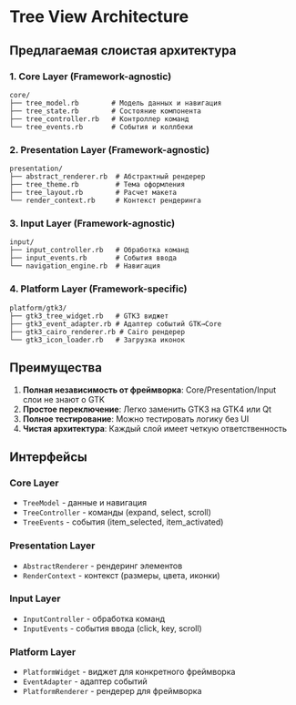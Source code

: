 # Tree View Architecture

## Предлагаемая слоистая архитектура

### 1. Core Layer (Framework-agnostic)
```
core/
├── tree_model.rb        # Модель данных и навигация
├── tree_state.rb        # Состояние компонента
├── tree_controller.rb   # Контроллер команд
└── tree_events.rb       # События и коллбеки
```

### 2. Presentation Layer (Framework-agnostic)
```
presentation/
├── abstract_renderer.rb  # Абстрактный рендерер
├── tree_theme.rb         # Тема оформления
├── tree_layout.rb        # Расчет макета
└── render_context.rb     # Контекст рендеринга
```

### 3. Input Layer (Framework-agnostic)
```
input/
├── input_controller.rb   # Обработка команд
├── input_events.rb       # События ввода
└── navigation_engine.rb  # Навигация
```

### 4. Platform Layer (Framework-specific)
```
platform/gtk3/
├── gtk3_tree_widget.rb   # GTK3 виджет
├── gtk3_event_adapter.rb # Адаптер событий GTK→Core
├── gtk3_cairo_renderer.rb # Cairo рендерер
└── gtk3_icon_loader.rb   # Загрузка иконок
```

## Преимущества

1. **Полная независимость от фреймворка**: Core/Presentation/Input слои не знают о GTK
2. **Простое переключение**: Легко заменить GTK3 на GTK4 или Qt
3. **Полное тестирование**: Можно тестировать логику без UI
4. **Чистая архитектура**: Каждый слой имеет четкую ответственность

## Интерфейсы

### Core Layer
- `TreeModel` - данные и навигация
- `TreeController` - команды (expand, select, scroll)
- `TreeEvents` - события (item_selected, item_activated)

### Presentation Layer  
- `AbstractRenderer` - рендеринг элементов
- `RenderContext` - контекст (размеры, цвета, иконки)

### Input Layer
- `InputController` - обработка команд
- `InputEvents` - события ввода (click, key, scroll)

### Platform Layer
- `PlatformWidget` - виджет для конкретного фреймворка
- `EventAdapter` - адаптер событий
- `PlatformRenderer` - рендерер для фреймворка 